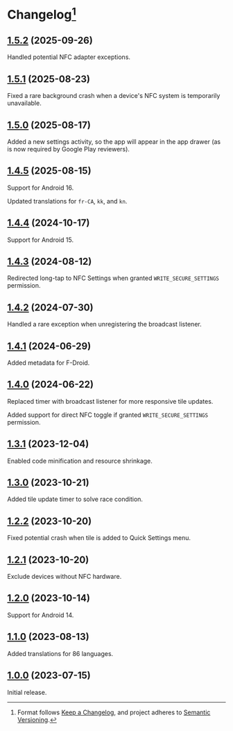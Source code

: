 # Changelog[^1]

## [1.5.2][] (2025-09-26)

Handled potential NFC adapter exceptions.

## [1.5.1][] (2025-08-23)

Fixed a rare background crash when a device's NFC system is temporarily unavailable.

## [1.5.0][] (2025-08-17)

Added a new settings activity, so the app will appear in the app drawer (as is now required by Google Play reviewers).

## [1.4.5][] (2025-08-15)

Support for Android 16.

Updated translations for `fr-CA`, `kk`, and `kn`.

## [1.4.4][] (2024-10-17)

Support for Android 15.

## [1.4.3][] (2024-08-12)

Redirected long-tap to NFC Settings when granted `WRITE_SECURE_SETTINGS` permission.

## [1.4.2][] (2024-07-30)

Handled a rare exception when unregistering the broadcast listener.

## [1.4.1][] (2024-06-29)

Added metadata for F-Droid.

## [1.4.0][] (2024-06-22)

Replaced timer with broadcast listener for more responsive tile updates.

Added support for direct NFC toggle if granted `WRITE_SECURE_SETTINGS` permission.

## [1.3.1][] (2023-12-04)

Enabled code minification and resource shrinkage.

## [1.3.0][] (2023-10-21)

Added tile update timer to solve race condition.

## [1.2.2][] (2023-10-20)

Fixed potential crash when tile is added to Quick Settings menu.

## [1.2.1][] (2023-10-20)

Exclude devices without NFC hardware.

## [1.2.0][] (2023-10-14)

Support for Android 14.

## [1.1.0][] (2023-08-13)

Added translations for 86 languages.

## [1.0.0][] (2023-07-15)

Initial release.

[1.5.2]: https://github.com/pcolby/nfc-quick-settings/releases/tag/v1.5.2
[1.5.1]: https://github.com/pcolby/nfc-quick-settings/releases/tag/v1.5.1
[1.5.0]: https://github.com/pcolby/nfc-quick-settings/releases/tag/v1.5.0
[1.4.5]: https://github.com/pcolby/nfc-quick-settings/releases/tag/v1.4.5
[1.4.4]: https://github.com/pcolby/nfc-quick-settings/releases/tag/v1.4.4
[1.4.3]: https://github.com/pcolby/nfc-quick-settings/releases/tag/v1.4.3
[1.4.2]: https://github.com/pcolby/nfc-quick-settings/releases/tag/v1.4.2
[1.4.1]: https://github.com/pcolby/nfc-quick-settings/releases/tag/v1.4.1
[1.4.0]: https://github.com/pcolby/nfc-quick-settings/releases/tag/v1.4.0
[1.3.1]: https://github.com/pcolby/nfc-quick-settings/releases/tag/v1.3.1
[1.3.0]: https://github.com/pcolby/nfc-quick-settings/releases/tag/v1.3.0
[1.2.2]: https://github.com/pcolby/nfc-quick-settings/releases/tag/v1.2.2
[1.2.1]: https://github.com/pcolby/nfc-quick-settings/releases/tag/v1.2.1
[1.2.0]: https://github.com/pcolby/nfc-quick-settings/releases/tag/v1.2.0
[1.1.0]: https://github.com/pcolby/nfc-quick-settings/releases/tag/v1.1.0
[1.0.0]: https://github.com/pcolby/nfc-quick-settings/releases/tag/v1.0.0

[^1]: Format follows [Keep a Changelog](https://keepachangelog.com/en/1.1.0/), and
  project adheres to [Semantic Versioning](https://semver.org/spec/v2.0.0.html).
